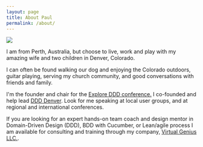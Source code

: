 ```yaml
---
layout: page
title: About Paul
permalink: /about/
---
```

<img class="gravatar" src="http://www.gravatar.com/avatar/4ce180eb1538932a4cc5b14c9eb0e83b?s=300">
<p>I am from Perth, Australia, but choose to live, work and play with my amazing wife and two children in Denver, Colorado.</p>

<p>I can often be found walking our dog and enjoying the Colorado outdoors, guitar playing, serving my church community, and good conversations with friends and family.</p>

<p>I'm the founder and chair for the <a href="http://exploreddd.com">Explore DDD conference.</a> I co-founded and help lead <a href="http://bit.ly/ddd_den">DDD Denver</a>. Look for me speaking at local user groups, and at regional and international conferences.</p>

<p>If you are looking for an expert hands-on team coach and design mentor in Domain-Driven Design (DDD), BDD with Cucumber, or Lean/agile process I am available for consulting and training through my company, <a href="http://www.virtualgenius.com">Virtual Genius LLC.</a>.</p>
